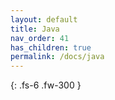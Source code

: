 ```yaml
---
layout: default
title: Java
nav_order: 41
has_children: true
permalink: /docs/java
---
```


{: .fs-6 .fw-300 }
